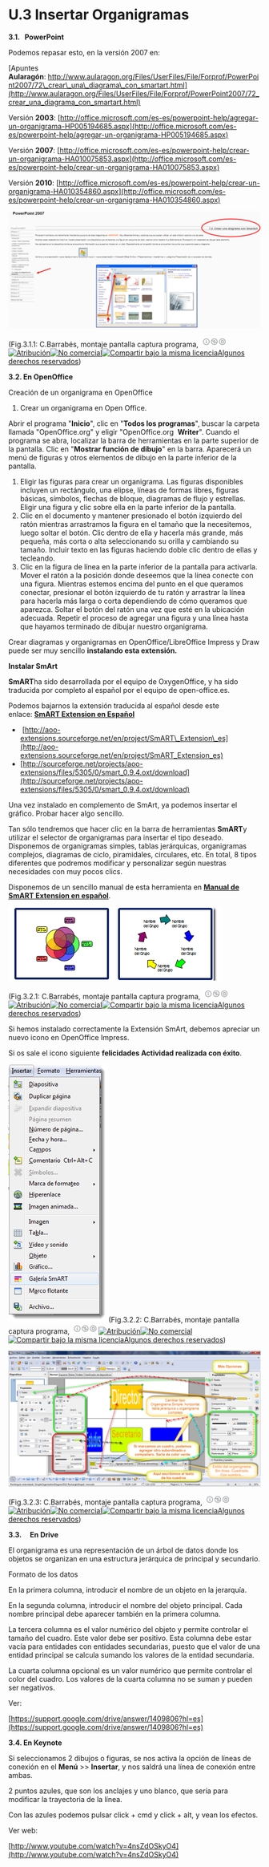 # U.3 Insertar Organigramas

**3.1.   PowerPoint**

Podemos repasar esto, en la versión 2007 en:

[Apuntes **Aularagón**: http://www.aularagon.org/Files/UserFiles/File/Forprof/PowerPoint2007/72\_crear\_una\_diagrama\_con_smartart.html](http://www.aularagon.org/Files/UserFiles/File/Forprof/PowerPoint2007/72_crear_una_diagrama_con_smartart.html)

Versión **2003**: [http://office.microsoft.com/es-es/powerpoint-help/agregar-un-organigrama-HP005194685.aspx](http://office.microsoft.com/es-es/powerpoint-help/agregar-un-organigrama-HP005194685.aspx)

Versión **2007**: [http://office.microsoft.com/es-es/powerpoint-help/crear-un-organigrama-HA010075853.aspx](http://office.microsoft.com/es-es/powerpoint-help/crear-un-organigrama-HA010075853.aspx)

Versión **2010**: [http://office.microsoft.com/es-es/powerpoint-help/crear-un-organigrama-HA010354860.aspx](http://office.microsoft.com/es-es/powerpoint-help/crear-un-organigrama-HA010354860.aspx)


![Crear un organigrama](img/7.2._Crear_una_diagrama_con_SmartArt.png "Organigrama SmartArt")



(Fig.3.1.1: C.Barrabés, montaje pantalla captura programa, ![Atribución — Debe reconocer los créditos de la obra de la manera especificada por el autor o el licenciante (pero no de una manera que sugiera que tiene su apoyo o que apoyan el uso que hace de su obra). No Comercial — No puede utilizar esta obra para fines comerciales. Compartir bajo la Misma Licencia — Si altera o transforma esta obra, o genera una obra derivada, sólo puede distribuir la obra generada bajo una licencia idéntica a ésta.](img/1algunosderechosreservados.png "Licencia Atribución, no comercial y Compartir bajo la Misma Licencia")[![Atribución](http://l.yimg.com/g/images/spaceout.gif "Atribución")![No comercial](http://l.yimg.com/g/images/spaceout.gif "No comercial")![Compartir bajo la misma licencia](http://l.yimg.com/g/images/spaceout.gif "Compartir bajo la misma licencia")](http://creativecommons.org/licenses/by-nc-sa/2.0/)[Algunos derechos reservados](http://creativecommons.org/licenses/by-nc-sa/2.0/deed.es "Derechos reservados. Atribución-NoComercial-CompartirIgual 2.0 Genérica (CC BY-NC-SA 2.0)"))


**3.2. En OpenOffice**

Creación de un organigrama en OpenOffice

1.  Crear un organigrama en Open Office.

Abrir el programa "**Inicio**", clic en "**Todos los programas**", buscar la carpeta llamada "OpenOffice.org" y eligir "OpenOffice.org  **Writer**". Cuando el programa se abra, localizar la barra de herramientas en la parte superior de la pantalla. Clic en "**Mostrar función de dibujo**" en la barra. Aparecerá un menú de figuras y otros elementos de dibujo en la parte inferior de la pantalla.

1.  Eligir las figuras para crear un organigrama. Las figuras disponibles incluyen un rectángulo, una elipse, líneas de formas libres, figuras básicas, símbolos, flechas de bloque, diagramas de flujo y estrellas. Eligir una figura y clic sobre ella en la parte inferior de la pantalla.
2.  Clic en el documento y mantener presionado el botón izquierdo del ratón mientras arrastramos la figura en el tamaño que la necesitemos, luego soltar el botón. Clic dentro de ella y hacerla más grande, más pequeña, más corta o alta seleccionando su orilla y cambiando su tamaño. Incluir texto en las figuras haciendo doble clic dentro de ellas y tecleando.
3.  Clic en la figura de línea en la parte inferior de la pantalla para activarla. Mover el ratón a la posición donde deseemos que la línea conecte con una figura. Mientras estemos encima del punto en el que queramos conectar, presionar el botón izquierdo de tu ratón y arrastrar la línea para hacerla más larga o corta dependiendo de cómo queramos que aparezca. Soltar el botón del ratón una vez que esté en la ubicación adecuada. Repetir el proceso de agregar una figura y una línea hasta que hayamos terminado de dibujar nuestro organigrama.

Crear diagramas y organigramas en OpenOffice/LibreOffice Impress y Draw puede ser muy sencillo **instalando esta extensión.**

**Instalar SmArt**

**SmART**ha sido desarrollada por el equipo de OxygenOffice, y ha sido traducida por completo al español por el equipo de open-office.es.

Podemos bajarnos la extensión traducida al español desde este enlace: **[SmART Extension en Español](http://aoo-extensions.sourceforge.net/en/project/SmART_Extension_es "Extensión SmART en español para OpenOffice y LibreOffice")**

*    [http://aoo-extensions.sourceforge.net/en/project/SmART\_Extension\_es](http://aoo-extensions.sourceforge.net/en/project/SmART_Extension_es)
*   [http://sourceforge.net/projects/aoo-extensions/files/5305/0/smart_0.9.4.oxt/download](http://sourceforge.net/projects/aoo-extensions/files/5305/0/smart_0.9.4.oxt/download)

Una vez instalado en complemento de SmArt, ya podemos insertar el gráfico. Probar hacer algo sencillo.

Tan sólo tendremos que hacer clic en la barra de herramientas **SmART**y utilizar el selector de organigramas para insertar el tipo deseado. Disponemos de organigramas simples, tablas jerárquicas, organigramas complejos, diagramas de ciclo, piramidales, circulares, etc. En total, 8 tipos diferentes que podremos modificar y personalizar según nuestras necesidades con muy pocos clics.

Disponemos de un sencillo manual de esta herramienta en [**Manual de SmART Extension en español**](http://wiki.open-office.es/index.php?title=SmART_Extension_Crear_diagramas_y_organigramas_en_OpenOffice_y_LibreOffice "Manual Extensión SmART en español").


![Organigramas OpenOffice Impress](img/organigramaopenoffice.png "SmArt")



(Fig.3.2.1: C.Barrabés, montaje pantalla captura programa, ![Atribución — Debe reconocer los créditos de la obra de la manera especificada por el autor o el licenciante (pero no de una manera que sugiera que tiene su apoyo o que apoyan el uso que hace de su obra). No Comercial — No puede utilizar esta obra para fines comerciales. Compartir bajo la Misma Licencia — Si altera o transforma esta obra, o genera una obra derivada, sólo puede distribuir la obra generada bajo una licencia idéntica a ésta.](img/1algunosderechosreservados.png "Licencia Atribución, no comercial y Compartir bajo la Misma Licencia")[![Atribución](http://l.yimg.com/g/images/spaceout.gif "Atribución")![No comercial](http://l.yimg.com/g/images/spaceout.gif "No comercial")![Compartir bajo la misma licencia](http://l.yimg.com/g/images/spaceout.gif "Compartir bajo la misma licencia")](http://creativecommons.org/licenses/by-nc-sa/2.0/)[Algunos derechos reservados](http://creativecommons.org/licenses/by-nc-sa/2.0/deed.es "Derechos reservados. Atribución-NoComercial-CompartirIgual 2.0 Genérica (CC BY-NC-SA 2.0)"))


Si hemos instalado correctamente la Extensión SmArt, debemos apreciar un nuevo icono en OpenOffice Impress.

Si os sale el icono siguiente **felicidades Actividad realizada con éxito**.


![Nuevo icono SmArt](img/insertarsmartopenoffice.png "SmARt en Impress")(Fig.3.2.2: C.Barrabés, montaje pantalla captura programa, ![Atribución — Debe reconocer los créditos de la obra de la manera especificada por el autor o el licenciante (pero no de una manera que sugiera que tiene su apoyo o que apoyan el uso que hace de su obra). No Comercial — No puede utilizar esta obra para fines comerciales. Compartir bajo la Misma Licencia — Si altera o transforma esta obra, o genera una obra derivada, sólo puede distribuir la obra generada bajo una licencia idéntica a ésta.](img/1algunosderechosreservados.png "Licencia Atribución, no comercial y Compartir bajo la Misma Licencia")[![Atribución](http://l.yimg.com/g/images/spaceout.gif "Atribución")![No comercial](http://l.yimg.com/g/images/spaceout.gif "No comercial")![Compartir bajo la misma licencia](http://l.yimg.com/g/images/spaceout.gif "Compartir bajo la misma licencia")](http://creativecommons.org/licenses/by-nc-sa/2.0/)[Algunos derechos reservados](http://creativecommons.org/licenses/by-nc-sa/2.0/deed.es "Derechos reservados. Atribución-NoComercial-CompartirIgual 2.0 Genérica (CC BY-NC-SA 2.0)"))



![OpenOfice Impress](img/organigramaenopenoffice.png "Organigrama Impress")



(Fig.3.2.3: C.Barrabés, montaje pantalla captura programa, ![Atribución — Debe reconocer los créditos de la obra de la manera especificada por el autor o el licenciante (pero no de una manera que sugiera que tiene su apoyo o que apoyan el uso que hace de su obra). No Comercial — No puede utilizar esta obra para fines comerciales. Compartir bajo la Misma Licencia — Si altera o transforma esta obra, o genera una obra derivada, sólo puede distribuir la obra generada bajo una licencia idéntica a ésta.](img/1algunosderechosreservados.png "Licencia Atribución, no comercial y Compartir bajo la Misma Licencia")[![Atribución](http://l.yimg.com/g/images/spaceout.gif "Atribución")![No comercial](http://l.yimg.com/g/images/spaceout.gif "No comercial")![Compartir bajo la misma licencia](http://l.yimg.com/g/images/spaceout.gif "Compartir bajo la misma licencia")](http://creativecommons.org/licenses/by-nc-sa/2.0/)[Algunos derechos reservados](http://creativecommons.org/licenses/by-nc-sa/2.0/deed.es "Derechos reservados. Atribución-NoComercial-CompartirIgual 2.0 Genérica (CC BY-NC-SA 2.0)"))


**3.3.     En Drive**

El organigrama es una representación de un árbol de datos donde los objetos se organizan en una estructura jerárquica de principal y secundario.

Formato de los datos

En la primera columna, introducir el nombre de un objeto en la jerarquía.

En la segunda columna, introducir el nombre del objeto principal. Cada nombre principal debe aparecer también en la primera columna.

La tercera columna es el valor numérico del objeto y permite controlar el tamaño del cuadro. Este valor debe ser positivo. Esta columna debe estar vacía para entidades con entidades secundarias, puesto que el valor de una entidad principal se calcula sumando los valores de la entidad secundaria.

La cuarta columna opcional es un valor numérico que permite controlar el color del cuadro. Los valores de la cuarta columna no se suman y pueden ser negativos.

Ver:

[https://support.google.com/drive/answer/1409806?hl=es](https://support.google.com/drive/answer/1409806?hl=es)

**3.4. En Keynote**

Si seleccionamos 2 dibujos o figuras, se nos activa la opción de líneas de conexión en el **Menú** >\> **Insertar**, y nos saldrá una línea de conexión entre ambas.  
  
2 puntos azules, que son los anclajes y uno blanco, que sería para modificar la trayectoria de la línea.

Con las azules podemos pulsar click + cmd y click + alt, y vean los efectos.

Ver web: 

[http://www.youtube.com/watch?v=4nsZdOSkyO4](http://www.youtube.com/watch?v=4nsZdOSkyO4)

